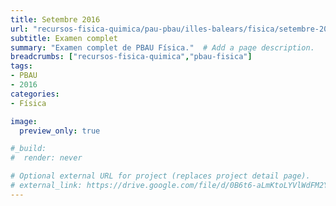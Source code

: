 ```yaml
---
title: Setembre 2016
url: "recursos-fisica-quimica/pau-pbau/illes-balears/fisica/setembre-2016"
subtitle: Examen complet
summary: "Examen complet de PBAU Física."  # Add a page description.
breadcrumbs: ["recursos-fisica-quimica","pbau-fisica"]
tags:
- PBAU
- 2016
categories:
- Física

image:
  preview_only: true

#_build:
#  render: never

# Optional external URL for project (replaces project detail page).
# external_link: https://drive.google.com/file/d/0B6t6-aLmKtoLYVlWdFM2Ym5fV28/view
---
```


<!-- <iframe src="https://drive.google.com/file/d/0B6t6-aLmKtoLYVlWdFM2Ym5fV28/preview" style="width: 100vw; height: 500px; position: relative; left: 50%; right: 50%; margin-left: -50vw; margin-right: -50vw;" frameborder="0"></iframe> -->

<div id="adobe-dc-view" style="width: 100vw; position: relative; left: 50%; right: 50%; margin-left: -50vw; margin-right: -50vw;"></div>
<script src="https://documentcloud.adobe.com/view-sdk/main.js"></script>
<script type="text/javascript">
	document.addEventListener("adobe_dc_view_sdk.ready", function(){ 
		var adobeDCView = new AdobeDC.View({clientId: "5b6be996ab824b0e8113830d11740fa3", divId: "adobe-dc-view"});
		adobeDCView.previewFile({
			content:{location: {url: "https://fisiquimicament.com/recursos-fisica-quimica/pau-pbau/illes-balears/fisica/setembre-2016/setembre-2016-PBAU-Fisica.pdf"}},
			metaData:{fileName: "setembre-2016-PBAU-Fisica.pdf"}
		}, {embedMode: "IN_LINE"});
	});
</script>